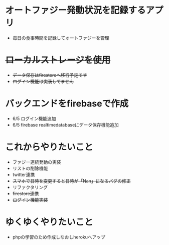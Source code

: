 # オートファジー発動状況を記録するアプリ
- 毎日の食事時間を記録してオートファジーを管理

# ~~ローカルストレージを使用~~
- ~~データ保存はfirestoreへ移行予定です~~
- ~~ログイン機能は実装してません~~
# バックエンドをfirebaseで作成
- 6/5 ログイン機能追加
- 6/5 firebase realtimedatabaseにデータ保存機能追加

# これからやりたいこと
- ファジー連続発動の実装
- リストの削除機能
- twitter連携
- ~~スマホで日時を変更すると日時が「Nan」になるバグの修正~~
- リファクタリング
- ~~firestore連携~~
- ~~ログイン機能実装~~

# ゆくゆくやりたいこと
- phpの学習のため作成しなおしherokuへアップ
